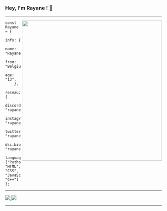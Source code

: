    ### Hey, I'm Rayane ! 👋
--------------------------------------------------------------------

<img align='right' src="https://github-readme-stats.vercel.app/api?username=rayaneqlf&&show_icons=true&title_color=FFFFFF&icon_color=FF0000&text_color=daf7dc&bg_color=000000" width="450">

```JS
const Rayane = {
    info: {
        name: "Rayane",
        from: "Belgium",
        age: "13",
    },
    reseau: {
        discord: "rayanee#0212",
        instagram: "rayanee.detp",
        twitter: "rayaneuh212",
        dsc.bio: "rayaneuh212",
    languages: ["Python", "HTML", "CSS", "JavaScript", "C++"]
};
```
--------------------------------------------------------------------


<p align="light">
<a href="https://github.com/rayaneqlf">
  <img src="https://img.shields.io/github/followers/rayaneqlf">
</a>
<a href="https://github.com/rayaneqlf">
   <img src="https://komarev.com/ghpvc/?username=rayaneqlf">
</a>
</p>

--------------------------------------------------------------------
